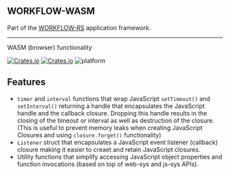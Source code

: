 ## WORKFLOW-WASM

Part of the [WORKFLOW-RS](https://github.com/workflow-rs) application framework.

***

WASM (browser) functionality

[![Crates.io](https://img.shields.io/crates/l/workflow-wasm.svg?maxAge=2592000)](https://crates.io/crates/workflow-wasm)
[![Crates.io](https://img.shields.io/crates/v/workflow-wasm.svg?maxAge=2592000)](https://crates.io/crates/workflow-wasm)
![platform](https://img.shields.io/badge/platform-Web%20%28wasm32%29-informational)

## Features

* `timer` and `interval` functions that wrap JavaScript `setTimeout()` and `setInterval()` returning a handle that encapsulates the JavaScript handle and the callback closure.  Dropping this handle results in the closing of the timeout or interval as well as destruction of the closure. (This is useful to prevent memory leaks when creating JavaScript Closures and using `closure.forget()` functionality)
* `Listener` struct that encapsulates a JavaScript event listener (callback) closure making it easier to creaet and retain JavaScript closures.
* Utility functions that simplify accessing JavaScript object properties and function invocations (based on top of web-sys and js-sys APIs).

